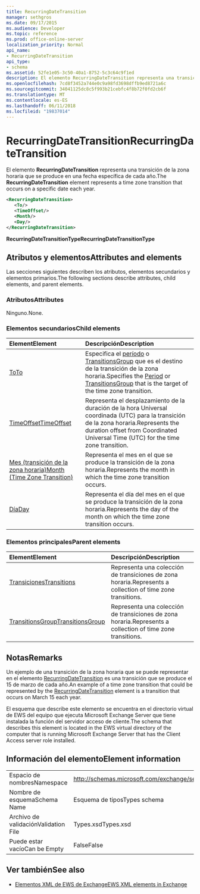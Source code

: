 ```yaml
---
title: RecurringDateTransition
manager: sethgros
ms.date: 09/17/2015
ms.audience: Developer
ms.topic: reference
ms.prod: office-online-server
localization_priority: Normal
api_name:
- RecurringDateTransition
api_type:
- schema
ms.assetid: 52fe1e05-3c50-40a1-8752-5c3c64c9f1ed
description: El elemento RecurringDateTransition representa una transición de la zona horaria que se produce en una fecha específica de cada año.
ms.openlocfilehash: 7cd8f3452a744e0c9a98fd3698dffb9ed8721a6c
ms.sourcegitcommit: 34041125dc8c5f993b21cebfc4f8b72f0fd2cb6f
ms.translationtype: MT
ms.contentlocale: es-ES
ms.lasthandoff: 06/11/2018
ms.locfileid: "19837014"
---
```

# <a name="recurringdatetransition"></a><span data-ttu-id="abf40-103">RecurringDateTransition</span><span class="sxs-lookup"><span data-stu-id="abf40-103">RecurringDateTransition</span></span>

<span data-ttu-id="abf40-104">El elemento **RecurringDateTransition** representa una transición de la zona horaria que se produce en una fecha específica de cada año.</span><span class="sxs-lookup"><span data-stu-id="abf40-104">The **RecurringDateTransition** element represents a time zone transition that occurs on a specific date each year.</span></span> 
  
```xml
<RecurringDateTransition>
   <To/>
   <TimeOffset/>
   <Month/>
   <Day/>
</RecurringDateTransition>
```

 <span data-ttu-id="abf40-105">**RecurringDateTransitionType**</span><span class="sxs-lookup"><span data-stu-id="abf40-105">**RecurringDateTransitionType**</span></span>
## <a name="attributes-and-elements"></a><span data-ttu-id="abf40-106">Atributos y elementos</span><span class="sxs-lookup"><span data-stu-id="abf40-106">Attributes and elements</span></span>

<span data-ttu-id="abf40-107">Las secciones siguientes describen los atributos, elementos secundarios y elementos primarios.</span><span class="sxs-lookup"><span data-stu-id="abf40-107">The following sections describe attributes, child elements, and parent elements.</span></span>
  
### <a name="attributes"></a><span data-ttu-id="abf40-108">Atributos</span><span class="sxs-lookup"><span data-stu-id="abf40-108">Attributes</span></span>

<span data-ttu-id="abf40-109">Ninguno.</span><span class="sxs-lookup"><span data-stu-id="abf40-109">None.</span></span>
  
### <a name="child-elements"></a><span data-ttu-id="abf40-110">Elementos secundarios</span><span class="sxs-lookup"><span data-stu-id="abf40-110">Child elements</span></span>

|<span data-ttu-id="abf40-111">**Element**</span><span class="sxs-lookup"><span data-stu-id="abf40-111">**Element**</span></span>|<span data-ttu-id="abf40-112">**Descripción**</span><span class="sxs-lookup"><span data-stu-id="abf40-112">**Description**</span></span>|
|:-----|:-----|
|[<span data-ttu-id="abf40-113">To</span><span class="sxs-lookup"><span data-stu-id="abf40-113">To</span></span>](to.md) <br/> |<span data-ttu-id="abf40-114">Especifica el [período](period.md) o [TransitionsGroup](transitionsgroup.md) que es el destino de la transición de la zona horaria.</span><span class="sxs-lookup"><span data-stu-id="abf40-114">Specifies the [Period](period.md) or [TransitionsGroup](transitionsgroup.md) that is the target of the time zone transition.</span></span>  <br/> |
|[<span data-ttu-id="abf40-115">TimeOffset</span><span class="sxs-lookup"><span data-stu-id="abf40-115">TimeOffset</span></span>](timeoffset.md) <br/> |<span data-ttu-id="abf40-116">Representa el desplazamiento de la duración de la hora Universal coordinada (UTC) para la transición de la zona horaria.</span><span class="sxs-lookup"><span data-stu-id="abf40-116">Represents the duration offset from Coordinated Universal Time (UTC) for the time zone transition.</span></span>  <br/> |
|[<span data-ttu-id="abf40-117">Mes (transición de la zona horaria)</span><span class="sxs-lookup"><span data-stu-id="abf40-117">Month (Time Zone Transition)</span></span>](month-time-zone-transition.md) <br/> |<span data-ttu-id="abf40-118">Representa el mes en el que se produce la transición de la zona horaria.</span><span class="sxs-lookup"><span data-stu-id="abf40-118">Represents the month in which the time zone transition occurs.</span></span>  <br/> |
|[<span data-ttu-id="abf40-119">Día</span><span class="sxs-lookup"><span data-stu-id="abf40-119">Day</span></span>](day.md) <br/> |<span data-ttu-id="abf40-120">Representa el día del mes en el que se produce la transición de la zona horaria.</span><span class="sxs-lookup"><span data-stu-id="abf40-120">Represents the day of the month on which the time zone transition occurs.</span></span>  <br/> |
   
### <a name="parent-elements"></a><span data-ttu-id="abf40-121">Elementos principales</span><span class="sxs-lookup"><span data-stu-id="abf40-121">Parent elements</span></span>

|<span data-ttu-id="abf40-122">**Element**</span><span class="sxs-lookup"><span data-stu-id="abf40-122">**Element**</span></span>|<span data-ttu-id="abf40-123">**Descripción**</span><span class="sxs-lookup"><span data-stu-id="abf40-123">**Description**</span></span>|
|:-----|:-----|
|[<span data-ttu-id="abf40-124">Transiciones</span><span class="sxs-lookup"><span data-stu-id="abf40-124">Transitions</span></span>](transitions.md) <br/> |<span data-ttu-id="abf40-125">Representa una colección de transiciones de zona horaria.</span><span class="sxs-lookup"><span data-stu-id="abf40-125">Represents a collection of time zone transitions.</span></span>  <br/> |
|[<span data-ttu-id="abf40-126">TransitionsGroup</span><span class="sxs-lookup"><span data-stu-id="abf40-126">TransitionsGroup</span></span>](transitionsgroup.md) <br/> |<span data-ttu-id="abf40-127">Representa una colección de transiciones de zona horaria.</span><span class="sxs-lookup"><span data-stu-id="abf40-127">Represents a collection of time zone transitions.</span></span>  <br/> |
   
## <a name="remarks"></a><span data-ttu-id="abf40-128">Notas</span><span class="sxs-lookup"><span data-stu-id="abf40-128">Remarks</span></span>

<span data-ttu-id="abf40-129">Un ejemplo de una transición de la zona horaria que se puede representar en el elemento [RecurringDateTransition](recurringdatetransition.md) es una transición que se produce el 15 de marzo de cada año.</span><span class="sxs-lookup"><span data-stu-id="abf40-129">An example of a time zone transition that could be represented by the [RecurringDateTransition](recurringdatetransition.md) element is a transition that occurs on March 15 each year.</span></span> 
  
<span data-ttu-id="abf40-130">El esquema que describe este elemento se encuentra en el directorio virtual de EWS del equipo que ejecuta Microsoft Exchange Server que tiene instalada la función del servidor acceso de cliente.</span><span class="sxs-lookup"><span data-stu-id="abf40-130">The schema that describes this element is located in the EWS virtual directory of the computer that is running Microsoft Exchange Server that has the Client Access server role installed.</span></span>
  
## <a name="element-information"></a><span data-ttu-id="abf40-131">Información del elemento</span><span class="sxs-lookup"><span data-stu-id="abf40-131">Element information</span></span>

|||
|:-----|:-----|
|<span data-ttu-id="abf40-132">Espacio de nombres</span><span class="sxs-lookup"><span data-stu-id="abf40-132">Namespace</span></span>  <br/> |http://schemas.microsoft.com/exchange/services/2006/types  <br/> |
|<span data-ttu-id="abf40-133">Nombre de esquema</span><span class="sxs-lookup"><span data-stu-id="abf40-133">Schema Name</span></span>  <br/> |<span data-ttu-id="abf40-134">Esquema de tipos</span><span class="sxs-lookup"><span data-stu-id="abf40-134">Types schema</span></span>  <br/> |
|<span data-ttu-id="abf40-135">Archivo de validación</span><span class="sxs-lookup"><span data-stu-id="abf40-135">Validation File</span></span>  <br/> |<span data-ttu-id="abf40-136">Types.xsd</span><span class="sxs-lookup"><span data-stu-id="abf40-136">Types.xsd</span></span>  <br/> |
|<span data-ttu-id="abf40-137">Puede estar vacío</span><span class="sxs-lookup"><span data-stu-id="abf40-137">Can be Empty</span></span>  <br/> |<span data-ttu-id="abf40-138">False</span><span class="sxs-lookup"><span data-stu-id="abf40-138">False</span></span>  <br/> |
   
## <a name="see-also"></a><span data-ttu-id="abf40-139">Ver también</span><span class="sxs-lookup"><span data-stu-id="abf40-139">See also</span></span>



- [<span data-ttu-id="abf40-140">Elementos XML de EWS de Exchange</span><span class="sxs-lookup"><span data-stu-id="abf40-140">EWS XML elements in Exchange</span></span>](ews-xml-elements-in-exchange.md)

